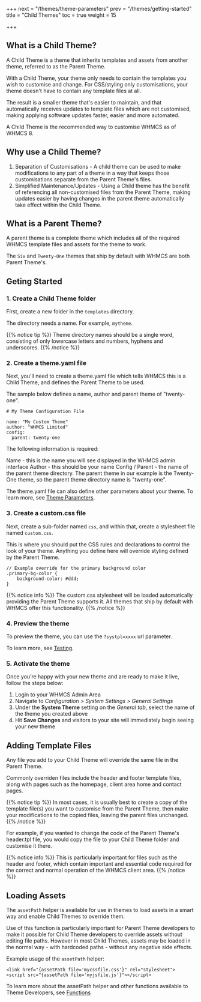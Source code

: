 +++
next = "/themes/theme-parameters"
prev = "/themes/getting-started"
title = "Child Themes"
toc = true
weight = 15

+++

## What is a Child Theme?

A Child Theme is a theme that inherits templates and assets from another theme, referred to as the Parent Theme.

With a Child Theme, your theme only needs to contain the templates you wish to customise and change. For CSS/styling only customisations, your theme doesn't have to contain any template files at all.

The result is a smaller theme that's easier to maintain, and that automatically receives updates to template files which are not customised, making applying software updates faster, easier and more automated.

A Child Theme is the recommended way to customise WHMCS as of WHMCS 8.

## Why use a Child Theme?

1. Separation of Customisations - A child theme can be used to make modifications to any part of a theme in a way that keeps those customisations separate from the Parent Theme's files.
2. Simplified Maintenance/Updates - Using a Child theme has the benefit of referencing all non-customised files from the Parent Theme, making updates easier by having changes in the parent theme automatically take effect within the Child Theme.

## What is a Parent Theme?

A parent theme is a complete theme which includes all of the required WHMCS template files and assets for the theme to work.

The `Six` and `Twenty-One` themes that ship by default with WHMCS are both Parent Theme's.

## Geting Started

### 1. Create a Child Theme folder

First, create a new folder in the `templates` directory.

The directory needs a name. For example, `mytheme`.

{{% notice tip %}}
Theme directory names should be a single word, consisting of only lowercase letters and numbers, hyphens and underscores.
{{% /notice %}}

### 2. Create a theme.yaml file

Next, you'll need to create a theme.yaml file which tells WHMCS this is a Child Theme, and defines the Parent Theme to be used.

The sample below defines a name, author and parent theme of "twenty-one".

```
# My Theme Configuration File

name: "My Custom Theme"
author: "WHMCS Limited"
config:
  parent: twenty-one
```

The following information is required:

Name - this is the name you will see displayed in the WHMCS admin interface
Author - this should be your name
Config / Parent - the name of the parent theme directory. The parent theme in our example is the Twenty-One theme, so the parent theme directory name is "twenty-one".

The theme.yaml file can also define other parameters about your theme. To learn more, see [Theme Parameters](/themes/theme-parameters/).

### 3. Create a custom.css file

Next, create a sub-folder named `css`, and within that, create a stylesheet file named `custom.css`.

This is where you should put the CSS rules and declarations to control the look of your theme. Anything you define here will override styling defined by the Parent Theme.

```
// Example override for the primary background color
.primary-bg-color {
    background-color: #ddd;
}
```

{{% notice info %}}
The custom.css stylesheet will be loaded automatically providing the Parent Theme supports it. All themes that ship by default with WHMCS offer this functionality.
{{% /notice %}}

### 4. Preview the theme

To preview the theme, you can use the `?systpl=xxxx` url parameter.

To learn more, see [Testing](/themes/testing/).

### 5. Activate the theme

Once you’re happy with your new theme and are ready to make it live, follow the steps below:

1. Login to your WHMCS Admin Area
2. Navigate to *Configuration > System Settings > General Settings*
3. Under the **System Theme** setting on the *General tab*, select the name of the theme you created above
4. Hit **Save Changes** and visitors to your site will immediately begin seeing your new theme


## Adding Template Files

Any file you add to your Child Theme will override the same file in the Parent Theme.

Commonly overriden files include the header and footer template files, along with pages such as the homepage, client area home and contact pages.

{{% notice tip %}}
In most cases, it is usually best to create a copy of the template file(s) you want to customise from the Parent Theme, then make your modifications to the copied files, leaving the parent files unchanged.
{{% /notice %}}

For example, if you wanted to change the code of the Parent Theme's header.tpl file, you would copy the file to your Child Theme folder and customise it there.

{{% notice info %}}
This is particularly important for files such as the header and footer, which contain important and essential code required for the correct and normal operation of the WHMCS client area.
{{% /notice %}}


## Loading Assets

The `assetPath` helper is available for use in themes to load assets in a smart way and enable Child Themes to override them.

Use of this function is particularly important for Parent Theme developers to make it possible for Child Theme developers to override assets without editing file paths. However in most Child Themes, assets may be loaded in the normal way - with hardcoded paths - without any negative side effects.

Example usage of the `assetPath` helper:

```
<link href="{assetPath file='mycssfile.css'}" rel="stylesheet">
<script src="{assetPath file='myjsfile.js'}"></script>
```

To learn more about the assetPath helper and other functions available to Theme Developers, see [Functions](/themes/functions/)
